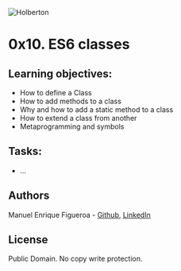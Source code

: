 ![Holberton](https://www.trinityventures.com/uploads/images/portfolio/_270xAUTO_crop_center-center/Holberton-3.png)
# 0x10. ES6 classes

## Learning objectives:

* How to define a Class
* How to add methods to a class
* Why and how to add a static method to a class
* How to extend a class from another
* Metaprogramming and symbols



## Tasks:

* ...

## Authors
Manuel Enrique Figueroa - [Github](https://github.com/FicusCarica308), [LinkedIn](https://www.linkedin.com/in/manuel-figueroa-292216215)

## License
Public Domain. No copy write protection.
